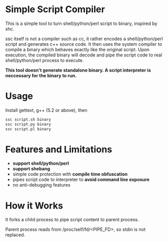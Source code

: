 # Simple Script Compiler

This is a simple tool to turn shell/python/perl script to binary, inspired by shc.

ssc itself is not a compiler such as cc, it rather encodes a shell/python/perl script and generates c++ source code. It then uses the system compiler to compile a binary which behaves exactly like the original script. Upon execution, the compiled binary will decode and pipe the script code to real shell/python/perl process to execute.

**This tool doesn't generate standalone binary. A script interpreter is neccessary for the binary to run.**

# Usage

Install gettext, g++ (5.2 or above), then

```bash
ssc script.sh binary
ssc script.py binary
ssc script.pl binary
```

# Features and Limitations

* **support shell/python/perl**
* **support shebang**
* simple code protection with **compile time obfuscation**
* pipes script code to interpreter to **avoid command line exposure**
* no anti-debugging features

# How it Works

It forks a child process to pipe script content to parent process.

Parent process reads from /proc/self/fd/<PIPE_FD>, so stdin is not replaced.
